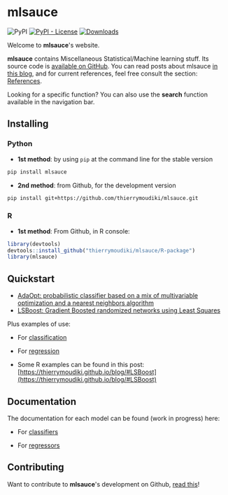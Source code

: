 
# mlsauce

![PyPI](https://img.shields.io/pypi/v/mlsauce) [![PyPI - License](https://img.shields.io/pypi/l/mlsauce)](https://github.com/thierrymoudiki/mlsauce/blob/master/LICENSE) [![Downloads](https://pepy.tech/badge/mlsauce)](https://pepy.tech/project/mlsauce)


Welcome to __mlsauce__'s website.

__mlsauce__ contains Miscellaneous Statistical/Machine learning stuff. Its source code is [available on GitHub](https://github.com/Techtonique/mlsauce). You can read posts about mlsauce [in this blog](https://thierrymoudiki.github.io/blog/#mlsauce), and for current references, feel free consult the section: [References](REFERENCES.md).

Looking for a specific function? You can also use the __search__ function available in the navigation bar.

## Installing

### Python 

- __1st method__: by using `pip` at the command line for the stable version

```bash
pip install mlsauce
```


- __2nd method__: from Github, for the development version

```bash
pip install git+https://github.com/thierrymoudiki/mlsauce.git
```

### R 

- __1st method__: From Github, in R console:

```r
library(devtools)
devtools::install_github("thierrymoudiki/mlsauce/R-package")
library(mlsauce)
```

## Quickstart 

- [AdaOpt: probabilistic classifier based on a mix of multivariable optimization and a nearest neighbors algorithm](https://thierrymoudiki.github.io/blog/#AdaOpt)
- [LSBoost: Gradient Boosted randomized networks using Least Squares](https://thierrymoudiki.github.io/blog/#LSBoost)

Plus examples of use: 

- For [classification](examples/classification.md)

- For [regression](examples/regression.md)

- Some R examples can be found in this post: [https://thierrymoudiki.github.io/blog/#LSBoost](https://thierrymoudiki.github.io/blog/#LSBoost)

## Documentation

The documentation for each model can be found (work in progress) here:

- For [classifiers](documentation/classifiers.md)

- For [regressors](documentation/regressors.md)


## Contributing

Want to contribute to __mlsauce__'s development on Github, [read this](CONTRIBUTING.md)!
